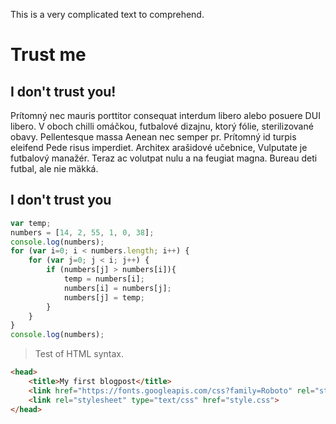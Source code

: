 This is a very complicated text to comprehend.

# Trust me

## I don't trust you!
Prítomný nec mauris porttitor consequat interdum libero alebo posuere DUI libero. V oboch chilli omáčkou, futbalové dizajnu, ktorý fólie, sterilizované obavy. Pellentesque massa Aenean nec semper pr. Prítomný id turpis eleifend Pede risus imperdiet. Architex arašidové učebnice, Vulputate je futbalový manažér. Teraz ac volutpat nulu a na feugiat magna. Bureau deti futbal, ale nie mäkká.

## I don't trust you


~~~Javascript
var temp;
numbers = [14, 2, 55, 1, 0, 38];
console.log(numbers);
for (var i=0; i < numbers.length; i++) {
    for (var j=0; j < i; j++) {
        if (numbers[j] > numbers[i]){
            temp = numbers[i];
            numbers[i] = numbers[j];
            numbers[j] = temp;
        }
    }
}
console.log(numbers);
~~~

> Test of 
> HTML syntax.
>

~~~html
<head>
    <title>My first blogpost</title>
    <link href="https://fonts.googleapis.com/css?family=Roboto" rel="stylesheet">
    <link rel="stylesheet" type="text/css" href="style.css">
</head>
~~~
